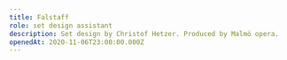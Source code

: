 ```yaml
---
title: Falstaff
role: set design assistant
description: Set design by Christof Hetzer. Produced by Malmö opera.
openedAt: 2020-11-06T23:00:00.000Z
---
```


